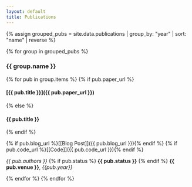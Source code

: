 ```yaml
---
layout: default
title: Publications
---
```



{% assign grouped_pubs = site.data.publications | group_by: "year" | sort: "name" | reverse %}

{% for group in grouped_pubs %}
### {{ group.name }} <!-- Year as a header -->

{% for pub in group.items %}
{% if pub.paper_url %}
####  [{{ pub.title }}]({{ pub.paper_url }})
{% else %}
####  {{ pub.title }}
{% endif %}

{% if pub.blog_url %}[[Blog Post]]({{ pub.blog_url }}){% endif %}
{% if pub.code_url %}[[Code]]({{ pub.code_url }}){% endif %}

*{{ pub.authors }}* 
{% if pub.status %} **{{ pub.status }}** {% endif %}  **{{ pub.venue }}**, _{{pub.year}}_


{% endfor %}
{% endfor %}